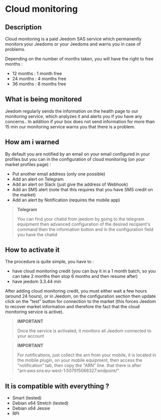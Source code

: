 # Cloud monitoring

## Description

Cloud monitoring is a paid Jeedom SAS service which permanently monitors your Jeedoms or your Jeedoms and warns you in case of problems.

Depending on the number of months taken, you will have the right to free months : 

- 12 months : 1 month free
- 24 months : 4 months free
- 36 months : 8 months free

## What is being monitored

Jeedom regularly sends the information on the health page to our monitoring service, which analyzes it and alerts you if you have any concerns.. In addition if your box does not send information for more than 15 min our monitoring service warns you that there is a problem.

## How am i warned

By default you are notified by an email on your email configured in your profiles but you can in the configuration of cloud monitoring (on your market profiles page) : 

- Put another email address (only one possible)
- Add an alert on Telegram
- Add an alert on Slack (just give the address of Webhook)
- Add an SMS alert (note that this requires that you have SMS credit on the market)
- Add an alert by Notification (requires the mobile app) 

> **Telegram**
>
> You can find your chatid from jeedom by going to the telegram equipment then advanced configuration of the desired recipient's command then the information button and in the configuration field you have the chatid

## How to activate it

The procedure is quite simple, you have to : 

- have cloud monitoring credit (you can buy it in a 1 month batch, so you can take 2 months then stop 6 months and then resume after)
- have jeedom 3.3.44 min

After adding cloud monitoring credit, you must either wait a few hours (around 24 hours), or in Jeedom, on the configuration section then update click on the "test" button for connection to the market (this forces Jeedom to recover market information and therefore the fact that the cloud monitoring service is active).

>**IMPORTANT**
>
> Once the service is activated, it monitors all Jeedom connected to your account

>**IMPORTANT**
>
> For notifications, just collect the arn from your mobile, it is located in the mobile plugin, on your mobile equipment, then access the "notification" tab, then copy the "ARN" line. that there is after "arn:aws:sns:eu-west-1:507915066327:endpoint/"

## It is compatible with everything ?

- Smart (tested)
- Debian x64 Stretch (tested)
- Debian x64 Jessie
- RPI
